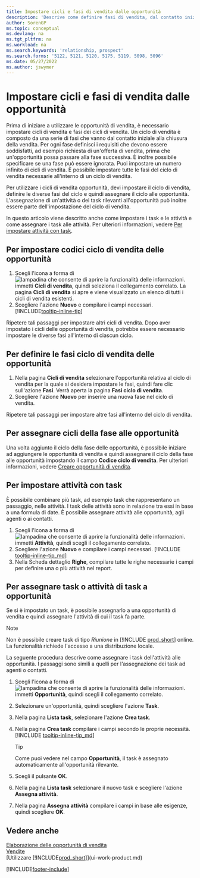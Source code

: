 ```yaml
---
title: Impostare cicli e fasi di vendita dalle opportunità
description: 'Descrive come definire fasi di vendita, dal contatto iniziale alla chiusura, per creare un ciclo di vendita e assegnarlo alle opportunità in Business Central.'
author: SorenGP
ms.topic: conceptual
ms.devlang: na
ms.tgt_pltfrm: na
ms.workload: na
ms.search.keywords: 'relationship, prospect'
ms.search.forms: '5122, 5121, 5120, 5175, 5119, 5098, 5096'
ms.date: 05/27/2022
ms.author: jswymer
---
```

# <a name="set-up-opportunity-sales-cycles-and-cycle-stages"></a>Impostare cicli e fasi di vendita dalle opportunità

Prima di iniziare a utilizzare le opportunità di vendita, è necessario impostare cicli di vendita e fasi dei cicli di vendita. Un ciclo di vendita è composto da una serie di fasi che vanno dal contatto iniziale alla chiusura della vendita. Per ogni fase definisci i requisiti che devono essere soddisfatti, ad esempio richiesta di un'offerta di vendita, prima che un'opportunità possa passare alla fase successiva. È inoltre possibile specificare se una fase può essere ignorata. Puoi impostare un numero infinito di cicli di vendita. È possibile impostare tutte le fasi del ciclo di vendita necessarie all'interno di un ciclo di vendita.

Per utilizzare i cicli di vendita opportunità, devi impostare il ciclo di vendita, definire le diverse fasi del ciclo e quindi assegnare il ciclo alle opportunità. L'assegnazione di un'attività o dei task rilevanti all'opportunità può inoltre essere parte dell'impostazione del ciclo di vendita.

In questo articolo viene descritto anche come impostare i task e le attività e come assegnare i task alle attività. Per ulteriori informazioni, vedere [Per impostare attività con task](marketing-how-setup-opportunity-sales-cycles-stages.md#to-set-up-activities-with-tasks).

## <a name="to-set-up-opportunity-sales-cycle-codes"></a>Per impostare codici ciclo di vendita delle opportunità

1. Scegli l'icona a forma di ![lampadina che consente di aprire la funzionalità delle informazioni.](media/ui-search/search_small.png "Dimmi cosa vuoi fare") immetti **Cicli di vendita**, quindi seleziona il collegamento correlato. La pagina **Cicli di vendita** si apre e viene visualizzato un elenco di tutti i cicli di vendita esistenti.
2. Scegliere l'azione **Nuovo** e compilare i campi necessari. [!INCLUDE[tooltip-inline-tip](includes/tooltip-inline-tip_md.md)]

Ripetere tali passaggi per impostare altri cicli di vendita. Dopo aver impostato i cicli delle opportunità di vendita, potrebbe essere necessario impostare le diverse fasi all'interno di ciascun ciclo.

## <a name="to-define-opportunity-sales-cycle-stages"></a>Per definire le fasi ciclo di vendita delle opportunità

1. Nella pagina **Cicli di vendita** selezionare l'opportunità relativa al ciclo di vendita per la quale si desidera impostare le fasi, quindi fare clic sull'azione **Fasi**. Verrà aperta la pagina **Fasi ciclo di vendita**.
2. Scegliere l'azione **Nuovo** per inserire una nuova fase nel ciclo di vendita.

Ripetere tali passaggi per impostare altre fasi all'interno del ciclo di vendita.

## <a name="to-assign-stage-cycles-to-opportunities"></a>Per assegnare cicli della fase alle opportunità

Una volta aggiunto il ciclo della fase delle opportunità, è possibile iniziare ad aggiungere le opportunità di vendita e quindi assegnare il ciclo della fase alle opportunità impostando il campo **Codice ciclo di vendita**. Per ulteriori informazioni, vedere [Creare opportunità di vendita](marketing-how-create-opportunities.md).

## <a name="to-set-up-activities-with-tasks"></a>Per impostare attività con task

È possibile combinare più task, ad esempio task che rappresentano un passaggio, nelle attività. I task delle attività sono in relazione tra essi in base a una formula di date. È possibile assegnare attività alle opportunità, agli agenti o ai contatti.

1. Scegli l'icona a forma di ![lampadina che consente di aprire la funzionalità delle informazioni.](media/ui-search/search_small.png "Dimmi cosa vuoi fare") immetti **Attività**, quindi scegli il collegamento correlato.
2. Scegliere l'azione **Nuovo** e compilare i campi necessari. [!INCLUDE [tooltip-inline-tip_md](includes/tooltip-inline-tip_md.md)]
3. Nella Scheda dettaglio **Righe**, compilare tutte le righe necessarie i campi per definire una o più attività nel report.

## <a name="to-assign-tasks-or-activities-of-tasks-to-opportunities"></a>Per assegnare task o attività di task a opportunità

Se si è impostato un task, è possibile assegnarlo a una opportunità di vendita e quindi assegnare l'attività di cui il task fa parte.

> [!NOTE]
> Non è possibile creare task di tipo *Riunione* in [!INCLUDE [prod_short](includes/prod_short.md)] online. La funzionalità richiede l'accesso a una distribuzione locale.

La seguente procedura descrive come assegnare i task dell'attività alle opportunità. I passaggi sono simili a quelli per l'assegnazione dei task ad agenti o contatti.

1. Scegli l'icona a forma di ![lampadina che consente di aprire la funzionalità delle informazioni.](media/ui-search/search_small.png "Dimmi cosa vuoi fare") immetti **Opportunità**, quindi scegli il collegamento correlato.
2. Selezionare un'opportunità, quindi scegliere l'azione **Task**.
3. Nella pagina **Lista task**, selezionare l'azione **Crea task**.
4. Nella pagina **Crea task** compilare i campi secondo le proprie necessità. [!INCLUDE [tooltip-inline-tip_md](includes/tooltip-inline-tip_md.md)]

    > [!TIP]
    > Come puoi vedere nel campo **Opportunità**, il task è assegnato automaticamente all'opportunità rilevante.
5. Scegli il pulsante **OK**.
6. Nella pagina **Lista task** selezionare il nuovo task e scegliere l'azione **Assegna attività**.
7. Nella pagina **Assegna attività** compilare i campi in base alle esigenze, quindi scegliere **OK**.

## <a name="see-also"></a>Vedere anche

[Elaborazione delle opportunità di vendita](marketing-processing-sales-opportunities.md)  
[Vendite](sales-manage-sales.md)  
[Utilizzare [!INCLUDE[prod_short](includes/prod_short.md)]](ui-work-product.md)


[!INCLUDE[footer-include](includes/footer-banner.md)]
